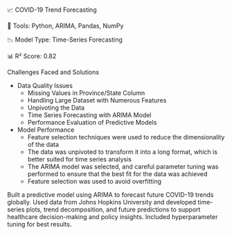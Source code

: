 📈 COVID-19 Trend Forecasting

🔧 Tools: Python, ARIMA, Pandas, NumPy

📉 Model Type: Time-Series Forecasting

📊 R² Score: 0.82

Challenges Faced and Solutions
 - Data Quality Issues
   - Missing Values in Province/State Column
   - Handling Large Dataset with Numerous Features
   - Unpivoting the Data
   - Time Series Forecasting with ARIMA Model
   - Performance Evaluation of Predictive Models
 - Model Performance
   - Feature selection techniques were used to reduce the dimensionality of the data
   - The data was unpivoted to transform it into a long format, which is better suited for time series analysis
   - The ARIMA model was selected, and careful parameter tuning was performed to ensure that the best fit for the data was achieved
   - Feature selection was used to avoid overfitting

Built a predictive model using ARIMA to forecast future COVID-19 trends globally. Used data from Johns Hopkins University and developed time-series plots, trend decomposition, and future predictions to support healthcare decision-making and policy insights. Included hyperparameter tuning for best results.
